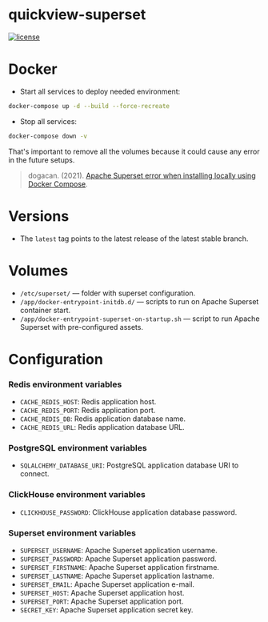 # quickview-superset

[![license](https://img.shields.io/:license-Apache%202-blue.svg)](https://www.apache.org/licenses/LICENSE-2.0.txt)

# Docker

- Start all services to deploy needed environment:

```bash
docker-compose up -d --build --force-recreate
```

- Stop all services:

```bash
docker-compose down -v
```

That's important to remove all the volumes because it could cause any error in the future setups.
> dogacan. (2021). [Apache Superset error when installing locally using Docker Compose](https://stackoverflow.com/questions/68060234/apache-superset-error-when-installing-locally-using-docker-compose).

# Versions

- The `latest` tag points to the latest release of the latest stable branch.

# Volumes

- `/etc/superset/` — folder with superset configuration.
- `/app/docker-entrypoint-initdb.d/` — scripts to run on Apache Superset container start.
- `/app/docker-entrypoint-superset-on-startup.sh` — script to run Apache Superset with pre-configured assets.

# Configuration

### Redis environment variables

- `CACHE_REDIS_HOST`: Redis application host.
- `CACHE_REDIS_PORT`: Redis application port.
- `CACHE_REDIS_DB`: Redis application database name.
- `CACHE_REDIS_URL`: Redis application database URL.

### PostgreSQL environment variables

- `SQLALCHEMY_DATABASE_URI`: PostgreSQL application database URI to connect.

### ClickHouse environment variables

- `CLICKHOUSE_PASSWORD`: ClickHouse application database password. 

### Superset environment variables

- `SUPERSET_USERNAME`: Apache Superset application username.
- `SUPERSET_PASSWORD`: Apache Superset application password.
- `SUPERSET_FIRSTNAME`: Apache Superset application firstname.
- `SUPERSET_LASTNAME`: Apache Superset application lastname.
- `SUPERSET_EMAIL`: Apache Superset application e-mail.
- `SUPERSET_HOST`: Apache Superset application host.
- `SUPERSET_PORT`: Apache Superset application port.
- `SECRET_KEY`: Apache Superset application secret key.
